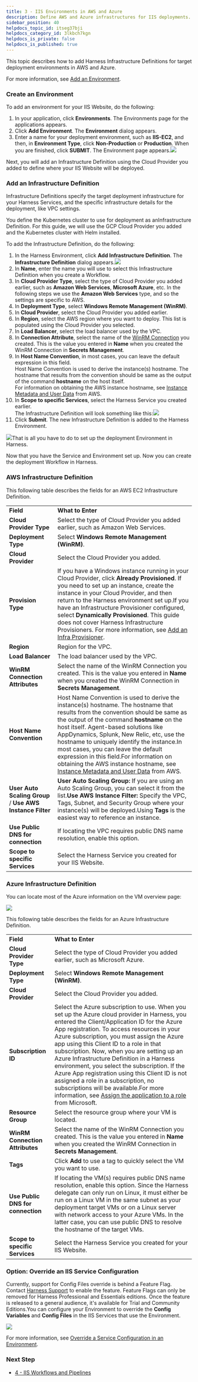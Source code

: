 ```yaml
---
title: 3 - IIS Environments in AWS and Azure
description: Define AWS and Azure infrastructures for IIS deployments.
sidebar_position: 40
helpdocs_topic_id: itseg37bji
helpdocs_category_id: 3lkbch7kgn
helpdocs_is_private: false
helpdocs_is_published: true
---
```


This topic describes how to add Harness Infrastructure Definitions for target deployment environments in AWS and Azure.

For more information, see [Add an Environment](/article/n39w05njjv-environment-configuration).

### Create an Environment

To add an environment for your IIS Website, do the following:

1. In your application, click **Environments**. The Environments page for the applications appears.
2. Click **Add Environment**. The **Environment** dialog appears.
3. Enter a name for your deployment environment, such as **IIS-EC2**, and then, in **Environment Type**, click **Non-Production** or **Production**. When you are finished, click **SUBMIT**. The Environment page appears.![](./static/iis-environments-13.png)

Next, you will add an Infrastructure Definition using the Cloud Provider you added to define where your IIS Website will be deployed.

### Add an Infrastructure Definition

​Infrastructure Definitions specify the target deployment infrastructure for your Harness Services, and the specific infrastructure details for the deployment, like VPC settings. 

You define the Kubernetes cluster to use for deployment as an ​Infrastructure Definition. For this guide, we will use the GCP Cloud Provider you added and the Kubernetes cluster with Helm installed.

To add the Infrastructure Definition, do the following:

1. In the Harness Environment, click **Add Infrastructure Definition**. The **Infrastructure Definition** dialog appears.![](./static/iis-environments-14.png)
2. In **Name**, enter the name you will use to select this Infrastructure Definition when you create a Workflow.
3. In **Cloud Provider Type**, select the type of Cloud Provider you added earlier, such as **Amazon Web Services**, **Microsoft Azure**, etc. In the following steps we use the **Amazon Web Services** type, and so the settings are specific to AWS.
4. In **Deployment Type**, select **Windows Remote Management (WinRM)**.
5. In **Cloud Provider**, select the Cloud Provider you added earlier.
6. In **Region**, select the AWS region where you want to deploy. This list is populated using the Cloud Provider you selected.
7. In **Load Balancer**, select the load balancer used by the VPC.
8. In **Connection Attribute**, select the name of the [WinRM Connection](https://docs.harness.io/article/1n0t9vo7e4-1-delegate-and-connectors-for-iis#set_up_win_rm_on_instances_and_network) you created. This is the value you entered in **Name** when you created the WinRM Connection in **Secrets Management**.
9. In **Host Name Convention**, in most cases, you can leave the default expression in this field.  
Host Name Convention is used to derive the instance(s) hostname. The hostname that results from the convention should be same as the output of the command **hostname** on the host itself.  
For information on obtaining the AWS instance hostname, see [Instance Metadata and User Data](https://docs.aws.amazon.com/AWSEC2/latest/UserGuide/ec2-instance-metadata.html) from AWS.
10. In **Scope to specific Services**, select the Harness Service you created earlier.  
The Infrastructure Definition will look something like this:![](./static/iis-environments-15.png)
11. Click **Submit**. The new Infrastructure Definition is added to the Harness Environment.

![](./static/iis-environments-16.png)That is all you have to do to set up the deployment Environment in Harness.

Now that you have the Service and Environment set up. Now you can create the deployment Workflow in Harness.

### AWS Infrastructure Definition

This following table describes the fields for an AWS EC2 Infrastructure Definition.



|  |  |
| --- | --- |
| **Field** | **What to Enter** |
| **Cloud Provider Type** | Select the type of Cloud Provider you added earlier, such as Amazon Web Services. |
| **Deployment Type** | Select **Windows Remote Management (WinRM)**. |
| **Cloud Provider** | Select the Cloud Provider you added. |
| **Provision Type** | If you have a Windows instance running in your Cloud Provider, click **Already Provisioned**. If you need to set up an instance, create the instance in your Cloud Provider, and then return to the Harness environment set up.If you have an Infrastructure Provisioner configured, select **Dynamically Provisioned**. This guide does not cover Harness Infrastructure Provisioners. For more information, see [Add an Infra Provisioner](/article/o22jx8amxb-add-an-infra-provisioner). |
| **Region** | Region for the VPC. |
| **Load Balancer** | The load balancer used by the VPC. |
| **WinRM** **Connection Attributes** | Select the name of the WinRM Connection you created. This is the value you entered in **Name** when you created the WinRM Connection in **Secrets Management**. |
| **Host Name Convention** | Host Name Convention is used to derive the instance(s) hostname. The hostname that results from the convention should be same as the output of the command **hostname** on the host itself. Agent-based solutions like AppDynamics, Splunk, New Relic, etc, use the hostname to uniquely identify the instance.In most cases, you can leave the default expression in this field.For information on obtaining the AWS instance hostname, see [Instance Metadata and User Data](https://docs.aws.amazon.com/AWSEC2/latest/UserGuide/ec2-instance-metadata.html) from AWS. |
| **User Auto Scaling Group** / **Use AWS Instance Filter** | **User Auto Scaling Group:** If you are using an Auto Scaling Group, you can select it from the list.**Use AWS Instance Filter:** Specify the VPC, Tags, Subnet, and Security Group where your instance(s) will be deployed.Using **Tags** is the easiest way to reference an instance. |
| **Use Public DNS for connection** | If locating the VPC requires public DNS name resolution, enable this option. |
| **Scope to specific Services** | Select the Harness Service you created for your IIS Website. |

### Azure Infrastructure Definition

You can locate most of the Azure information on the VM overview page:

![](./static/iis-environments-17.png)

This following table describes the fields for an Azure Infrastructure Definition.



|  |  |
| --- | --- |
| **Field** | **What to Enter** |
| **Cloud Provider Type** | Select the type of Cloud Provider you added earlier, such as Microsoft Azure. |
| **Deployment Type** | Select **Windows Remote Management (WinRM)**. |
| **Cloud Provider** | Select the Cloud Provider you added. |
| **Subscription ID** | Select the Azure subscription to use. When you set up the Azure cloud provider in Harness, you entered the Client/Application ID for the Azure App registration. To access resources in your Azure subscription, you must assign the Azure app using this Client ID to a role in that subscription. Now, when you are setting up an Azure Infrastructure Definition in a Harness environment, you select the subscription. If the Azure App registration using this Client ID is not assigned a role in a subscription, no subscriptions will be available.For more information, see [Assign the application to a role](https://docs.microsoft.com/en-us/azure/active-directory/develop/howto-create-service-principal-portal#assign-the-application-to-a-role) from Microsoft. |
| **Resource Group** | Select the resource group where your VM is located. |
| **WinRM** **Connection Attributes** | Select the name of the WinRM Connection you created. This is the value you entered in **Name** when you created the WinRM Connection in **Secrets Management**. |
| **Tags** | Click **Add** to use a tag to quickly select the VM you want to use. |
| **Use Public DNS for connection** | If locating the VM(s) requires public DNS name resolution, enable this option. Since the Harness delegate can only run on Linux, it must either be run on a Linux VM in the same subnet as your deployment target VMs or on a Linux server with network access to your Azure VMs. In the latter case, you can use public DNS to resolve the hostname of the target VMs. |
| **Scope to specific Services** | Select the Harness Service you created for your IIS Website. |

### Option: Override an IIS Service Configuration

Currently, support for Config Files override is behind a Feature Flag. Contact [Harness Support](mailto:support@harness.io) to enable the feature. Feature Flags can only be removed for Harness Professional and Essentials editions. Once the feature is released to a general audience, it's available for Trial and Community Editions.You can configure your Environment to override the **Config Variables** and **Config Files** in the IIS Services that use the Environment.

![](./static/iis-environments-18.png)

For more information, see [Override a Service Configuration in an Environment](https://docs.harness.io/article/4m2kst307m-override-service-files-and-variables-in-environments).

### Next Step

* [4 - IIS Workflows and Pipelines](/article/z6ls3tgkqc-4-iis-workflows)

